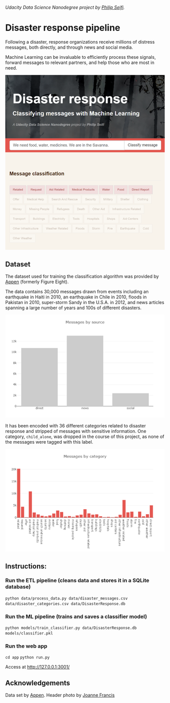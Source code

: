 _Udacity Data Science Nanodegree project by [Philip Seifi](https://www.seifi.co/)._

# Disaster response pipeline

Following a disaster, response organizations receive millions of distress messages, both directly, and through news and social media.

Machine Learning can be invaluable to efficiently process these signals, forward messages to relevant partners, and help those who are most in need.

![message sources](readme/classification.png)

## Dataset

The dataset used for training the classification algorithm was provided by [Appen](https://appen.com/datasets/combined-disaster-response-data/) (formerly Figure Eight).

The data contains 30,000 messages drawn from events including an earthquake in Haiti in 2010, an earthquake in Chile in 2010, floods in Pakistan in 2010, super-storm Sandy in the U.S.A. in 2012, and news articles spanning a large number of years and 100s of different disasters.

![message sources](readme/sources.png)

It has been encoded with 36 different categories related to disaster response and stripped of messages with sensitive information. One category, `child_alone`, was dropped in the course of this project, as none of the messages were tagged with this label.

![message categories](readme/categories.png)

## Instructions:
### Run the ETL pipeline (cleans data and stores it in a SQLite database)
`python data/process_data.py data/disaster_messages.csv data/disaster_categories.csv data/DisasterResponse.db`

### Run the ML pipeline (trains and saves a classifier model)
`python models/train_classifier.py data/DisasterResponse.db models/classifier.pkl`

### Run the web app
`cd app`
`python run.py`

Access at http://127.0.0.1:3001/

## Acknowledgements
Data set by [Appen](https://appen.com/datasets/combined-disaster-response-data/).
Header photo by [Joanne Francis](https://unsplash.com/photos/S9NQnIV4zOI)

